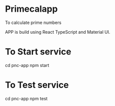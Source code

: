 # Primecalapp
To calculate prime numbers

APP is build using React TypeScript and Material UI.

# To Start service
cd pnc-app
npm start

# To Test service
cd pnc-app
npm test